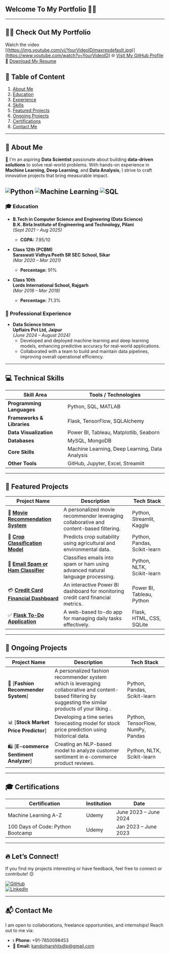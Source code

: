 ## **Welcome To My Portfolio**   👨‍💻  


---

## 👨‍💻 Check Out My Portfolio
Watch the video [(https://img.youtube.com/vi/YourVideoID/maxresdefault.jpg)][(https://www.youtube.com/watch?v=YourVideoID)](https://youtu.be/SAeuxIRX4Dc)
🌐 [Visit My GitHub Profile](https://github.com/Harshit-Kandoi)
📄 [Download My Resume](https://github.com/Harshit-Kandoi/Portfolio/assets/Resume.pdf)

## 🌟 Table of Content
1. [About Me](#-about-me)
2. [Education](#education)
3. [Experience](#experience)
4. [Skills](#-technical-skills)  
5. [Featured Projects](#-featured-projects)  
6. [Ongoing Projects](#-ongoing-projects)  
7. [Certifications](#-certifications)  
8. [Contact Me](#-contact-me)  

---

## 🙋 About Me  

🚀 I'm an aspiring **Data Scientist** passionate about building **data-driven solutions** to solve real-world problems. With hands-on experience in **Machine Learning, Deep Learning**, and **Data Analysis**, I strive to craft innovative projects that bring measurable impact.

![Python](https://img.shields.io/badge/Python-Expert-brightgreen) ![Machine Learning](https://img.shields.io/badge/Machine%20Learning-Enthusiast-blue) ![SQL](https://img.shields.io/badge/SQL-Intermediate-yellow)  
---

### 🎓 Education  
- **B.Tech in Computer Science and Engineering (Data Science)**  
  **B.K. Birla Institute of Engineering and Technology, Pilani**  
  *(Sept 2021 – Aug 2025)*  
  - **CGPA:** 7.95/10  

- **Class 12th (PCBM)**  
  **Saraswati Vidhya Peeth SR SEC School, Sikar**  
  *(Mar 2020 – Mar 2021)*  
  - **Percentage:** 91%  

- **Class 10th**  
  **Lords International School, Rajgarh**  
  *(Mar 2018 – Mar 2019)*  
  - **Percentage:** 71.3%  

### 💼 Professional Experience  
- **Data Science Intern**  
  **Upflairs Pvt Ltd, Jaipur**  
  *(June 2024 – August 2024)*  
  - Developed and deployed machine learning and deep learning models, enhancing predictive accuracy for real-world applications.  
  - Collaborated with a team to build and maintain data pipelines, improving overall operational efficiency.  

---

## 💻 Technical Skills  
| **Skill Area**             | **Tools / Technologies**                                 |  
|----------------------------|--------------------------------------------------------|  
| **Programming Languages**  | Python, SQL, MATLAB                                    |  
| **Frameworks & Libraries** | Flask, TensorFlow, SQLAlchemy                          |  
| **Data Visualization**     | Power BI, Tableau, Matplotlib, Seaborn                |  
| **Databases**              | MySQL, MongoDB                                        |  
| **Core Skills**            | Machine Learning, Deep Learning, Data Analysis        |  
| **Other Tools**            | GitHub, Jupyter, Excel, Streamlit                     |  

---

## 📂 Featured Projects  

| **Project Name**                     | **Description**                                                                                                                                       | **Tech Stack**                        |  
|--------------------------------------|-------------------------------------------------------------------------------------------------------------------------------------------------------|---------------------------------------|  
| 🎥 [**Movie Recommendation System**](https://github.com/Harshit-Kandoi/movie-recommender) | A personalized movie recommender leveraging collaborative and content-based filtering.                                                               | Python, Streamlit, Kaggle             |  
| 🌱 [**Crop Classification Model**](https://github.com/Harshit-Kandoi/crops) | Predicts crop suitability using agricultural and environmental data.                                                                                 | Python, Pandas, Scikit-learn          |  
| 📧 [**Email Spam or Ham Classifier**](https://github.com/Harshit-Kandoi/upflairs/tree/main/email) | Classifies emails into spam or ham using advanced natural language processing.                                                                       | Python, NLTK, Scikit-learn            |  
| 💳 [**Credit Card Financial Dashboard**](https://github.com/Harshit-Kandoi/Credit-Card-Financial-Dashboard) | An interactive Power BI dashboard for monitoring credit card financial metrics.                                                                     | Power BI, Tableau, Python             |  
| ✅ [**Flask To-Do Application**](https://github.com/Harshit-Kandoi/flask---Todo-website) | A web-based to-do app for managing daily tasks effectively.                                                                                         | Flask, HTML, CSS, SQLite              |  

---

## 🔄 Ongoing Projects  

| **Project Name**                     | **Description**                                                                                                           | **Tech Stack**                        |  
|--------------------------------------|---------------------------------------------------------------------------------------------------------------------------|---------------------------------------|  
| 🤖 [**Fashion Recommender System**] | A personalized fashion recommender system which is leveraging collaborative and content-based filtering by suggesting the similar products of your liking .                                               | Python, Pandas, Scikit-learn          |  
| 📊 [**Stock Market Price Predictor**] | Developing a time series forecasting model for stock price prediction using historical data.                               | Python, TensorFlow, NumPy, Pandas     |  
| 🛍️ [**E-commerce Sentiment Analyzer**] | Creating an NLP-based model to analyze customer sentiment in e-commerce product reviews.                                   | Python, NLTK, Scikit-learn            |  

---

## 🎓 Certifications  

| **Certification**                      | **Institution**              | **Date**             |  
|---------------------------------------|-----------------------------|---------------------|  
| Machine Learning A-Z                  | Udemy                       | June 2023 – June 2024 |  
| 100 Days of Code: Python Bootcamp     | Udemy                       | Jan 2023 – June 2023  |  

---

## 🔥 Let’s Connect!  

If you find my projects interesting or have feedback, feel free to connect or contribute! 😊

[![GitHub](https://img.shields.io/badge/Visit-My%20GitHub-black)](https://github.com/Harshit-Kandoi)  
[![LinkedIn](https://img.shields.io/badge/Connect-On%20LinkedIn-blue)](https://www.linkedin.com/in/harshit-kandoi-007860210/)  

---

## 📬 Contact Me  

I am open to collaborations, freelance opportunities, and internships! Reach out to me via:  

- 📞 **Phone:** +91-7850098453  
- 📧 **Email:** [kandoiharshitsdlp@gmail.com](mailto:kandoiharshitsdlp@gmail.com)  
